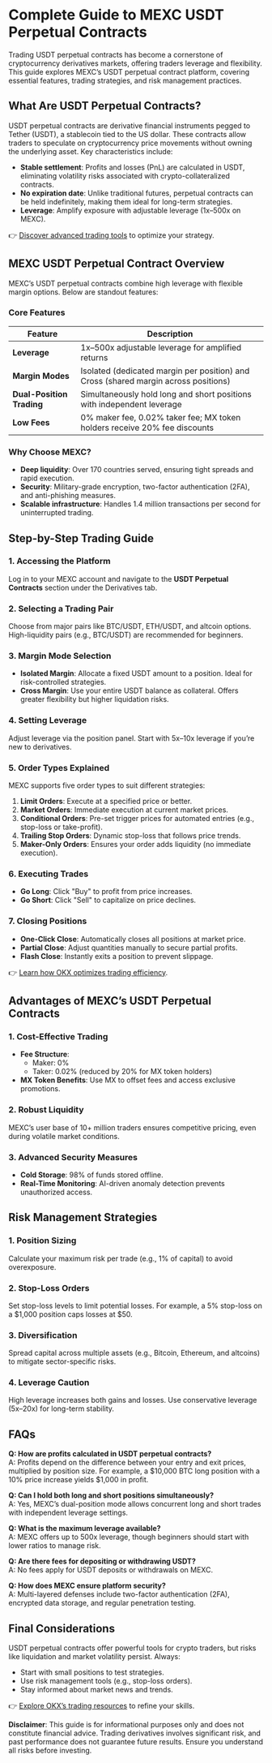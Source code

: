 # Complete Guide to MEXC USDT Perpetual Contracts  

Trading USDT perpetual contracts has become a cornerstone of cryptocurrency derivatives markets, offering traders leverage and flexibility. This guide explores MEXC’s USDT perpetual contract platform, covering essential features, trading strategies, and risk management practices.  

## What Are USDT Perpetual Contracts?  

USDT perpetual contracts are derivative financial instruments pegged to Tether (USDT), a stablecoin tied to the US dollar. These contracts allow traders to speculate on cryptocurrency price movements without owning the underlying asset. Key characteristics include:  
- **Stable settlement**: Profits and losses (PnL) are calculated in USDT, eliminating volatility risks associated with crypto-collateralized contracts.  
- **No expiration date**: Unlike traditional futures, perpetual contracts can be held indefinitely, making them ideal for long-term strategies.  
- **Leverage**: Amplify exposure with adjustable leverage (1x–500x on MEXC).  

👉 [Discover advanced trading tools](https://bit.ly/okx-bonus) to optimize your strategy.  

## MEXC USDT Perpetual Contract Overview  

MEXC’s USDT perpetual contracts combine high leverage with flexible margin options. Below are standout features:  

### Core Features  
| Feature                | Description                                                                 |  
|------------------------|-----------------------------------------------------------------------------|  
| **Leverage**           | 1x–500x adjustable leverage for amplified returns                          |  
| **Margin Modes**       | Isolated (dedicated margin per position) and Cross (shared margin across positions) |  
| **Dual-Position Trading** | Simultaneously hold long and short positions with independent leverage |  
| **Low Fees**           | 0% maker fee, 0.02% taker fee; MX token holders receive 20% fee discounts |  

### Why Choose MEXC?  
- **Deep liquidity**: Over 170 countries served, ensuring tight spreads and rapid execution.  
- **Security**: Military-grade encryption, two-factor authentication (2FA), and anti-phishing measures.  
- **Scalable infrastructure**: Handles 1.4 million transactions per second for uninterrupted trading.  

## Step-by-Step Trading Guide  

### 1. Accessing the Platform  
Log in to your MEXC account and navigate to the **USDT Perpetual Contracts** section under the Derivatives tab.  

### 2. Selecting a Trading Pair  
Choose from major pairs like BTC/USDT, ETH/USDT, and altcoin options. High-liquidity pairs (e.g., BTC/USDT) are recommended for beginners.  

### 3. Margin Mode Selection  
- **Isolated Margin**: Allocate a fixed USDT amount to a position. Ideal for risk-controlled strategies.  
- **Cross Margin**: Use your entire USDT balance as collateral. Offers greater flexibility but higher liquidation risks.  

### 4. Setting Leverage  
Adjust leverage via the position panel. Start with 5x–10x leverage if you’re new to derivatives.  

### 5. Order Types Explained  
MEXC supports five order types to suit different strategies:  
1. **Limit Orders**: Execute at a specified price or better.  
2. **Market Orders**: Immediate execution at current market prices.  
3. **Conditional Orders**: Pre-set trigger prices for automated entries (e.g., stop-loss or take-profit).  
4. **Trailing Stop Orders**: Dynamic stop-loss that follows price trends.  
5. **Maker-Only Orders**: Ensures your order adds liquidity (no immediate execution).  

### 6. Executing Trades  
- **Go Long**: Click "Buy" to profit from price increases.  
- **Go Short**: Click "Sell" to capitalize on price declines.  

### 7. Closing Positions  
- **One-Click Close**: Automatically closes all positions at market price.  
- **Partial Close**: Adjust quantities manually to secure partial profits.  
- **Flash Close**: Instantly exits a position to prevent slippage.  

👉 [Learn how OKX optimizes trading efficiency](https://bit.ly/okx-bonus).  

## Advantages of MEXC’s USDT Perpetual Contracts  

### 1. Cost-Effective Trading  
- **Fee Structure**:  
  - Maker: 0%  
  - Taker: 0.02% (reduced by 20% for MX token holders)  
- **MX Token Benefits**: Use MX to offset fees and access exclusive promotions.  

### 2. Robust Liquidity  
MEXC’s user base of 10+ million traders ensures competitive pricing, even during volatile market conditions.  

### 3. Advanced Security Measures  
- **Cold Storage**: 98% of funds stored offline.  
- **Real-Time Monitoring**: AI-driven anomaly detection prevents unauthorized access.  

## Risk Management Strategies  

### 1. Position Sizing  
Calculate your maximum risk per trade (e.g., 1% of capital) to avoid overexposure.  

### 2. Stop-Loss Orders  
Set stop-loss levels to limit potential losses. For example, a 5% stop-loss on a $1,000 position caps losses at $50.  

### 3. Diversification  
Spread capital across multiple assets (e.g., Bitcoin, Ethereum, and altcoins) to mitigate sector-specific risks.  

### 4. Leverage Caution  
High leverage increases both gains and losses. Use conservative leverage (5x–20x) for long-term stability.  

## FAQs  

**Q: How are profits calculated in USDT perpetual contracts?**  
A: Profits depend on the difference between your entry and exit prices, multiplied by position size. For example, a $10,000 BTC long position with a 10% price increase yields $1,000 in profit.  

**Q: Can I hold both long and short positions simultaneously?**  
A: Yes, MEXC’s dual-position mode allows concurrent long and short trades with independent leverage settings.  

**Q: What is the maximum leverage available?**  
A: MEXC offers up to 500x leverage, though beginners should start with lower ratios to manage risk.  

**Q: Are there fees for depositing or withdrawing USDT?**  
A: No fees apply for USDT deposits or withdrawals on MEXC.  

**Q: How does MEXC ensure platform security?**  
A: Multi-layered defenses include two-factor authentication (2FA), encrypted data storage, and regular penetration testing.  

## Final Considerations  

USDT perpetual contracts offer powerful tools for crypto traders, but risks like liquidation and market volatility persist. Always:  
- Start with small positions to test strategies.  
- Use risk management tools (e.g., stop-loss orders).  
- Stay informed about market news and trends.  

👉 [Explore OKX’s trading resources](https://bit.ly/okx-bonus) to refine your skills.  

**Disclaimer**: This guide is for informational purposes only and does not constitute financial advice. Trading derivatives involves significant risk, and past performance does not guarantee future results. Ensure you understand all risks before investing.